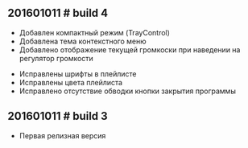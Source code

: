 201601011 # build 4
-------------------
+ Добавлен компактный режим (TrayControl)  
+ Добавлена тема контекстного меню  
+ Добавлено отображение текущей громкоски при наведении на регулятор громкости  
* Исправлены шрифты в плейлисте  
* Исправлены цвета плейлиста  
* Исправлено отсутствие обводки кнопки закрытия программы  

201601011 # build 3
-------------------
* Первая релизная версия
